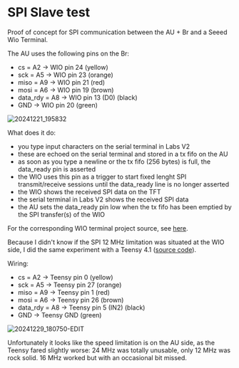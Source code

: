# SPI Slave test

Proof of concept for SPI communication between the AU + Br and a Seeed Wio Terminal.

The AU uses the following pins on the Br:

- cs = A2 -> WIO pin 24 (yellow)
- sck = A5 -> WIO pin 23 (orange)
- miso = A9 -> WIO pin 21 (red)
- mosi = A6 -> WIO pin 19 (brown)
- data_rdy = A8 -> WIO pin 13 (D0) (black)
- GND -> WIO pin 20 (green)

![20241221_195832](https://github.com/user-attachments/assets/a2b7ce7a-c2fb-4f7d-8c81-f1626e4b6d0d)

What does it do:

- you type input characters on the serial terminal in Labs V2
- these are echoed on the serial terminal and stored in a tx fifo on the AU
- as soon as you type a newline or the tx fifo (256 bytes) is full, the data_ready pin is asserted
- the WIO uses this pin as a trigger to start fixed lenght SPI transmit/receive sessions until the data_ready line is no longer asserted
- the WIO shows the received SPI data on the TFT
- the serial terminal in Labs V2 shows the received SPI data
- the AU sets the data_ready pin low when the tx fifo has been emptied by the SPI transfer(s) of the WIO

For the corresponding WIO terminal project source, see [here](https://github.com/dheijl/wio_spi).

Because I didn't know if the SPI 12 MHz limitation was situated at the WIO side, I did the same experiment with a Teensy 4.1 ([source code](https://github.com/dheijl/Teensy_SPI)).

Wiring:

- cs = A2 -> Teensy pin 0 (yellow)
- sck = A5 -> Teensy pin 27 (orange)
- miso = A9 -> Teensy pin 1 (red)
- mosi = A6 -> Teensy pin 26 (brown)
- data_rdy = A8 -> Teensy pin 5 (IN2) (black)
- GND -> Teensy GND (green)

![20241229_180750-EDIT](https://github.com/user-attachments/assets/f7f43510-f85a-43ee-8b5f-6201d4f0a7b9)

Unfortunately it looks like the speed limitation is on the AU side, as the Teensy fared slightly worse: 24 MHz was totally unusable, only 12 MHz was rock solid. 16 MHz worked but with an occasional bit missed.
